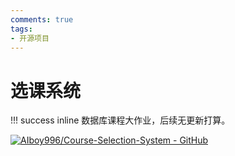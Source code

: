 ```yaml
---
comments: true
tags:
- 开源项目
---
```


# 选课系统
!!! success inline
    数据库课程大作业，后续无更新打算。

[![AIboy996/Course-Selection-System - GitHub](https://gh-card.dev/repos/AIboy996/Course-Selection-System.svg?fullname=)](https://github.com/AIboy996/Course-Selection-System)

